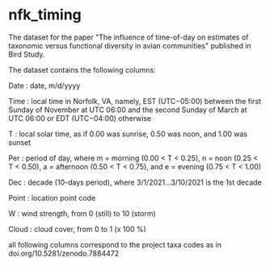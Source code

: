 # nfk_timing
The dataset for the paper "The influence of time-of-day on estimates of taxonomic versus functional diversity in avian communities" published in Bird Study.

The dataset contains the following columns:

Date : date, m/d/yyyy

Time : local time in Norfolk, VA, namely, EST (UTC−05:00) between the first Sunday of November at UTC 06:00 and the second Sunday of March at UTC 06:00 or EDT (UTC−04:00) otherwise

T : local solar time, as if 0.00 was sunrise, 0.50 was noon, and 1.00 was sunset

Per : period of day, where m = morning (0.00 < T < 0.25), n = noon (0.25 < T < 0.50), a = afternoon (0.50 < T < 0.75), and e = evening (0.75 < T < 1.00)

Dec : decade (10-days period), where 3/1/2021...3/10/2021 is the 1st decade

Point : location point code

W : wind strength, from 0 (still) to 10 (storm)

Cloud : cloud cover, from 0 to 1 (x 100 %)

all following columns correspond to the project taxa codes as in doi.org/10.5281/zenodo.7884472
